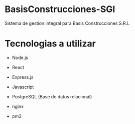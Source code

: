 # BasisConstrucciones-SGI
 Sistema de gestion integral para Basis Construcciones S.R.L

# Tecnologias a utilizar
- Node.js
- React
- Express.js
- Javascript

- PostgreSQL (Base de datos relacional)

- nginx
- pm2


